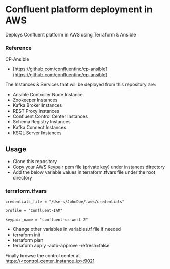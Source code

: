 # Confluent platform deployment in AWS
Deploys Confluent platform in AWS  using Terraform & Ansible

### Reference
CP-Ansible
- [https://github.com/confluentinc/cp-ansible](https://github.com/confluentinc/cp-ansible)

The Instances & Services that will be deployed from this repository are:
- Ansible Controller Node Instance
- Zookeeper Instances
- Kafka Broker Instances
- REST Proxy Instances
- Confluent Control Center Instances
- Schema Registry Instances
- Kafka Connect Instances
- KSQL Server Instances

## Usage
- Clone this repository
- Copy your AWS Keypair pem file (private key) under instances directory
- Add the below variable values in terraform.tfvars file under the root directory

### terraform.tfvars
```
credentials_file = "/Users/JohnDoe/.aws/credentials"

profile = "Confluent-IAM"

keypair_name = "confluent-us-west-2"
```
- Change other variables in variables.tf file if needed
- terraform init
- terraform plan
- terraform apply -auto-approve -refresh=false

Finally browse the control center at [https://<control_center_instance_ip>:9021](https://<control_center_instance_ip>:9021)
